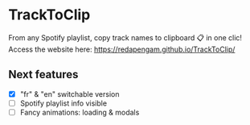# TrackToClip

From any Spotify playlist, copy track names to clipboard 📋 in one clic!<br/>
Access the website here: https://redapengam.github.io/TrackToClip/

## Next features

- [x] "fr" & "en" switchable version
- [ ] Spotify playlist info visible
- [ ] Fancy animations: loading & modals
